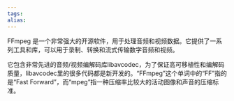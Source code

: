 ```yaml
---
tags: 
alias:
---
```


FFmpeg 是一个非常强大的开源软件，用于处理音频和视频数据。它提供了一系列工具和库，可以用于录制、转换和流式传输数字音频和视频。

它包含非常先进的音频/视频编解码库libavcodec，为了保证高可移植性和编解码质量，libavcodec里的很多代码都是新开发的。“FFmpeg”这个单词中的“FF”指的是“Fast Forward”，而“mpeg”指一种压缩率比较大的活动图像和声音的压缩标准。


